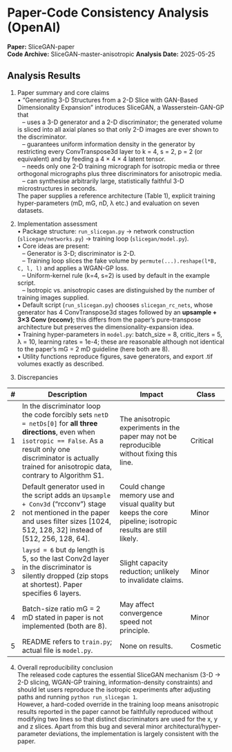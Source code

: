 # Paper-Code Consistency Analysis (OpenAI)

**Paper:** SliceGAN-paper  
**Code Archive:** SliceGAN-master-anisotropic
**Analysis Date:** 2025-05-25

## Analysis Results

1. Paper summary and core claims  
• “Generating 3-D Structures from a 2-D Slice with GAN-Based Dimensionality Expansion” introduces SliceGAN, a Wasserstein-GAN-GP that  
  – uses a 3-D generator and a 2-D discriminator; the generated volume is sliced into all axial planes so that only 2-D images are ever shown to the discriminator.  
  – guarantees uniform information density in the generator by restricting every ConvTranspose3d layer to k = 4, s = 2, p = 2 (or equivalent) and by feeding a 4 × 4 × 4 latent tensor.  
  – needs only one 2-D training micrograph for isotropic media or three orthogonal micrographs plus three discriminators for anisotropic media.  
  – can synthesise arbitrarily large, statistically faithful 3-D microstructures in seconds.  
The paper supplies a reference architecture (Table 1), explicit training hyper-parameters (mD, mG, nD, λ etc.) and evaluation on seven datasets.

2. Implementation assessment  
• Package structure: `run_slicegan.py` → network construction (`slicegan/networks.py`) → training loop (`slicegan/model.py`).  
• Core ideas are present:  
  – Generator is 3-D; discriminator is 2-D.  
  – Training loop slices the fake volume by `permute(...).reshape(l*B, C, l, l)` and applies a WGAN-GP loss.  
  – Uniform-kernel rule (k=4, s=2) is used by default in the example script.  
  – Isotropic vs. anisotropic cases are distinguished by the number of training images supplied.  
• Default script (`run_slicegan.py`) chooses `slicegan_rc_nets`, whose generator has 4 ConvTranspose3d stages followed by an **upsample + 3×3 Conv (rcconv)**; this differs from the paper’s pure-transpose architecture but preserves the dimensionality-expansion idea.  
• Training hyper-parameters in `model.py`: batch_size = 8, critic_iters = 5, λ = 10, learning rates = 1e-4; these are reasonable although not identical to the paper’s mG = 2 mD guideline (here both are 8).  
• Utility functions reproduce figures, save generators, and export .tif volumes exactly as described.

3. Discrepancies  

| # | Description | Impact | Class |
|---|-------------|--------|-------|
| 1 | In the discriminator loop the code forcibly sets `netD = netDs[0]` for **all three directions**, even when `isotropic == False`. As a result only one discriminator is actually trained for anisotropic data, contrary to Algorithm S1. | The anisotropic experiments in the paper may not be reproducible without fixing this line. | Critical |
| 2 | Default generator used in the script adds an `Upsample + Conv3d` (“rcconv”) stage not mentioned in the paper and uses filter sizes [1024, 512, 128, 32] instead of [512, 256, 128, 64]. | Could change memory use and visual quality but keeps the core pipeline; isotropic results are still likely. | Minor |
| 3 | `laysd = 6` but `dp` length is 5, so the last Conv2d layer in the discriminator is silently dropped (zip stops at shortest). Paper specifies 6 layers. | Slight capacity reduction; unlikely to invalidate claims. | Minor |
| 4 | Batch-size ratio mG = 2 mD stated in paper is not implemented (both are 8). | May affect convergence speed not principle. | Minor |
| 5 | README refers to `train.py`; actual file is `model.py`. | None on results. | Cosmetic |

4. Overall reproducibility conclusion  
The released code captures the essential SliceGAN mechanism (3-D → 2-D slicing, WGAN-GP training, information-density constraints) and should let users reproduce the isotropic experiments after adjusting paths and running `python run_slicegan 1`.  
However, a hard-coded override in the training loop means anisotropic results reported in the paper cannot be faithfully reproduced without modifying two lines so that distinct discriminators are used for the x, y and z slices. Apart from this bug and several minor architectural/hyper-parameter deviations, the implementation is largely consistent with the paper.